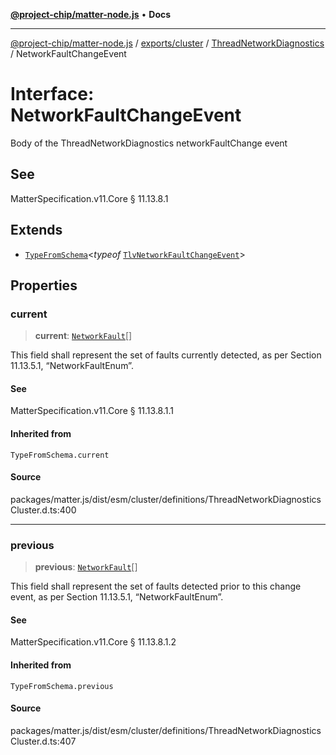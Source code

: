 [**@project-chip/matter-node.js**](../../../../../README.md) • **Docs**

***

[@project-chip/matter-node.js](../../../../../modules.md) / [exports/cluster](../../../README.md) / [ThreadNetworkDiagnostics](../README.md) / NetworkFaultChangeEvent

# Interface: NetworkFaultChangeEvent

Body of the ThreadNetworkDiagnostics networkFaultChange event

## See

MatterSpecification.v11.Core § 11.13.8.1

## Extends

- [`TypeFromSchema`](../../../../tlv/README.md#typefromschemas)\<*typeof* [`TlvNetworkFaultChangeEvent`](../README.md#tlvnetworkfaultchangeevent)\>

## Properties

### current

> **current**: [`NetworkFault`](../enumerations/NetworkFault.md)[]

This field shall represent the set of faults currently detected, as per Section 11.13.5.1,
“NetworkFaultEnum”.

#### See

MatterSpecification.v11.Core § 11.13.8.1.1

#### Inherited from

`TypeFromSchema.current`

#### Source

packages/matter.js/dist/esm/cluster/definitions/ThreadNetworkDiagnosticsCluster.d.ts:400

***

### previous

> **previous**: [`NetworkFault`](../enumerations/NetworkFault.md)[]

This field shall represent the set of faults detected prior to this change event, as per Section 11.13.5.1,
“NetworkFaultEnum”.

#### See

MatterSpecification.v11.Core § 11.13.8.1.2

#### Inherited from

`TypeFromSchema.previous`

#### Source

packages/matter.js/dist/esm/cluster/definitions/ThreadNetworkDiagnosticsCluster.d.ts:407
